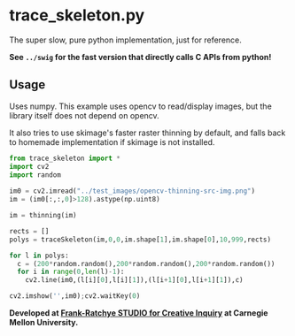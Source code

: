 # trace_skeleton.py

The super slow, pure python implementation, just for reference.

**See `../swig` for the fast version that directly calls C APIs from python!**


## Usage

Uses numpy. This example uses opencv to read/display images, but the library itself does not depend on opencv.

It also tries to use skimage's faster raster thinning by default, and falls back to homemade implementation if skimage is not installed.

```python
from trace_skeleton import *
import cv2
import random
  
im0 = cv2.imread("../test_images/opencv-thinning-src-img.png")
im = (im0[:,:,0]>128).astype(np.uint8)

im = thinning(im)

rects = []
polys = traceSkeleton(im,0,0,im.shape[1],im.shape[0],10,999,rects)

for l in polys:
  c = (200*random.random(),200*random.random(),200*random.random())
  for i in range(0,len(l)-1):
    cv2.line(im0,(l[i][0],l[i][1]),(l[i+1][0],l[i+1][1]),c)

cv2.imshow('',im0);cv2.waitKey(0)

```


**Developed at [Frank-Ratchye STUDIO for Creative Inquiry](https://studioforcreativeinquiry.org) at Carnegie Mellon University.**
